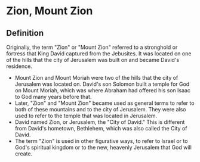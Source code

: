 # Zion, Mount Zion

## Definition

Originally, the term "Zion" or "Mount Zion" referred to a stronghold or fortress that King David captured from the Jebusites. It was located on one of the hills that the city of Jerusalem was built on and became David's residence.

* Mount Zion and Mount Moriah were two of the hills that the city of Jerusalem was located on. David's son Solomon built a temple for God on Mount Moriah, which was where Abraham had offered his son Isaac to God many years before that.
* Later, "Zion" and "Mount Zion" became used as general terms to refer to both of these mountains and to the city of Jerusalem. They were also used to refer to the temple that was located in Jerusalem.
* David named Zion, or Jerusalem, the "City of David." This is different from David's hometown, Bethlehem, which was also called the City of David.
* The term "Zion" is used in other figurative ways, to refer to Israel or to God's spiritual kingdom or to the new, heavenly Jerusalem that God will create.
